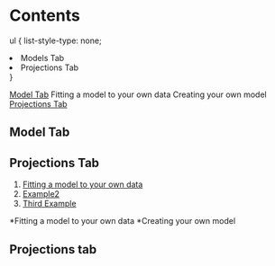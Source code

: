 # Contents
ul {
  list-style-type: none;
  <li>Models Tab</li>
  <li>Projections Tab</li>
}



[Model Tab](#model-tab)
   Fitting a model to your own data
   Creating your own model
[Projections Tab](#projections-tab)

## Model Tab


## Projections Tab


1. [Fitting a model to your own data](#example)
2. [Example2](#example2)
3. [Third Example](#third-example)

*Fitting a model to your own data
*Creating your own model

## Projections tab
